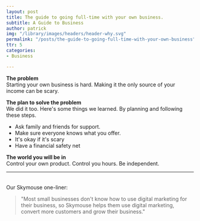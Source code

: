 ```yaml
---
layout: post
title: The guide to going full-time with your own business.
subtitle: A Guide to Business
author: patrick
img: "/library/images/headers/header-why.svg"
permalink: "/posts/the-guide-to-going-full-time-with-your-own-business"
ttr: 5
categories:
- Business

---
```

**The problem**  
Starting your own business is hard. Making it the only source of your income can be scary.

**The plan to solve the problem**  
We did it too. Here's some things we learned. By planning and following these steps.

* Ask family and friends for support.
* Make sure everyone knows what you offer.
* It's okay if it's scary
* Have a financial safety net

**The world you will be in**  
Control your own product. Control you hours. Be independent.

***

###### 

Our Skymouse one-liner:

> "Most small businesses don't know how to use digital marketing for their business, so Skymouse helps them use digital marketing, convert more customers and grow their business."